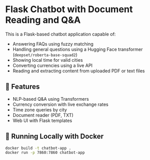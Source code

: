 # Flask Chatbot with Document Reading and Q&A
 
This is a Flask-based chatbot application capable of:
 
- Answering FAQs using fuzzy matching
- Handling general questions using a Hugging Face transformer (`deepset/roberta-base-squad2`)
- Showing local time for valid cities
- Converting currencies using a live API
- Reading and extracting content from uploaded PDF or text files
 
## 🚀 Features
 
- NLP-based Q&A using Transformers
- Currency conversion with live exchange rates
- Time zone queries by city
- Document reader (PDF, TXT)
- Web UI with Flask templates
 
## 🐳 Running Locally with Docker
 
```bash
docker build -t chatbot-app .
docker run -p 7860:7860 chatbot-app